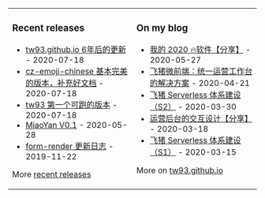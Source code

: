 <table><tr><td valign="top" width="50%">

### Recent releases
<!-- recent_releases starts -->
* [tw93.github.io 6年后的更新](https://github.com/tw93/tw93.github.io/releases/tag/V0.1) - 2020-07-18
* [cz-emoji-chinese 基本完美的版本，补充好文档](https://github.com/tw93/cz-emoji-chinese/releases/tag/V0.2.1) - 2020-07-18
* [tw93 第一个可跑的版本](https://github.com/tw93/tw93/releases/tag/V0.1) - 2020-07-18
* [MiaoYan V0.1](https://github.com/tw93/MiaoYan/releases/tag/V0.1) - 2020-05-28
* [form-render 更新日志](https://github.com/alibaba/form-render/releases/tag/v0.3.1) - 2019-11-22
<!-- recent_releases ends -->
More [recent releases](https://github.com/tw93/tw93/blob/main/releases.md)
</td><td valign="top" width="50%">

### On my blog
<!-- blog starts -->
* [我的 2020 🔥软件【分享】](https://tw93.github.io/2020-05-27/good-app.html) - 2020-05-27
* [飞猪微前端：统一运营工作台的解决方案](https://tw93.github.io/2020-04-21/one.html) - 2020-04-21
* [飞猪 Serverless 体系建设（S2）](https://tw93.github.io/2020-03-30/serverless-two.html) - 2020-03-30
* [运营后台的交互设计【分享】](https://tw93.github.io/2020-03-18/how-to-do-design.html) - 2020-03-18
* [飞猪 Serverless 体系建设（S1）](https://tw93.github.io/2020-03-15/serverless-one.html) - 2020-03-15
<!-- blog ends -->
More on [tw93.github.io](https://tw93.github.io/)
</td></tr></table>